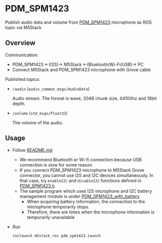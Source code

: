 # PDM_SPM1423

Publish audio data and volume from [PDM_SPM1423](https://shop.m5stack.com/products/pdm-microphone-unit-spm1423) microphone as ROS topic via M5Stack

## Overview

Communication:

- PDM_SPM1423 <-(I2S)-> M5Stack <-(Bluetooth/Wi-Fi/USB)-> PC
- Connect M5Stack and PDM_SPM1423 microphone with Grove cable

Published topics:

- `/audio` (`audio_common_msgs/AudioData`)

  Audio stream. The format is wave, 2048 chunk size, 44100hz and 16bit depth.

- `/volume` (`std_msgs/Float32`)

  The volume of the audio.

## Usage

- Follow [README.md](https://github.com/jsk-ros-pkg/jsk_3rdparty/tree/master/m5stack_ros)
  - We recommend Bluetooth or Wi-fi connection because USB connection is slow for some reason.
  - If you connect PDM_SPM1423 microphone to M5Stack Grove connector, you cannot use I2S and I2C devices simultaneously. In that case, try `enableI2C` and `disableI2C` functions defined in [PDM_SPM1423.h](https://github.com/jsk-ros-pkg/jsk_3rdparty/tree/master/m5stack_ros/include/PDM_SPM1423.h).
  - The sample program which uses I2S microphone and I2C battery management module is under [PDM_SPM1423_with_battery](https://github.com/jsk-ros-pkg/jsk_3rdparty/tree/master/m5stack_ros/sketches/PDM_SPM1423/PDM_SPM1423_with_battery)
    - When acquiring battery information, the connection to the microphone temporarily stops.
    - Therefore, there are times when the microphone information is temporarily unavailable

- Run

  ```bash
  roslaunch m5stack_ros pdm_spm1423.launch
  ```

